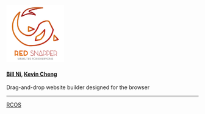 <img src="https://raw.githubusercontent.com/bnidevs/Red-Snapper/master/misc/Artboard%20copy.png" width="30%"/><br>
#### [Bill Ni](mailto:nib@rpi.edu), [Kevin Cheng](mailto:chengk5@rpi.edu)
Drag-and-drop website builder designed for the browser

----
[RCOS](rcos.io)
